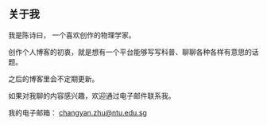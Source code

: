 ## 关于我

我是陈诗曰， 一个喜欢创作的物理学家。

创作个人博客的初衷，就是想有一个平台能够写写科普、聊聊各种各样有意思的话题。

之后的博客里会不定期更新。


如果对我聊的内容感兴趣，欢迎通过电子邮件联系我。

我的电子邮箱： changyan.zhu@ntu.edu.sg
